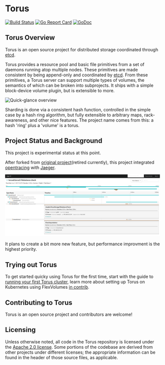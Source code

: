 # Torus
[![Build Status](https://travis-ci.org/alternative-storage/torus.svg?branch=master)](https://travis-ci.org/alternative-storage/torus)
[![Go Report Card](https://goreportcard.com/badge/github.com/alternative-storage/torus)](https://goreportcard.com/report/github.com/alternative-storage/torus)
[![GoDoc](https://godoc.org/github.com/alternative-storage/torus?status.svg)](https://godoc.org/github.com/alternative-storage/torus)

## Torus Overview

Torus is an open source project for distributed storage coordinated through [etcd](https://github.com/coreos/etcd).

Torus provides a resource pool and basic file primitives from a set of daemons running atop multiple nodes. These primitives are made consistent by being append-only and coordinated by [etcd](https://github.com/coreos/etcd). From these primitives, a Torus server can support multiple types of volumes, the semantics of which can be broken into subprojects. It ships with a simple block-device volume plugin, but is extensible to more.

![Quick-glance overview](Documentation/torus-overview.png)

Sharding is done via a consistent hash function, controlled in the simple case by a hash ring algorithm, but fully extensible to arbitrary maps, rack-awareness, and other nice features. The project name comes from this: a hash 'ring' plus a 'volume' is a torus. 

## Project Status and Background

This project is experimental status at this point.

After forked from [original project](https://github.com/coreos/torus)(retired currently), this project integrated [opentracing](http://opentracing.io/) with [Jaeger](http://jaeger.readthedocs.io/).

![opentracing screen](Documentation/opentracing-span.png)

It plans to create a bit more new feature, but performance improvment is the highest priority.

## Trying out Torus

To get started quicky using Torus for the first time, start with the guide to [running your first Torus cluster](Documentation/getting-started.md), learn more about setting up Torus on Kubernetes using FlexVolumes [in contrib](contrib/kubernetes).

## Contributing to Torus

Torus is an open source project and contributors are welcome!

## Licensing

Unless otherwise noted, all code in the Torus repository is licensed under the [Apache 2.0 license](LICENSE). Some portions of the codebase are derived from other projects under different licenses; the appropriate information can be found in the header of those source files, as applicable.
